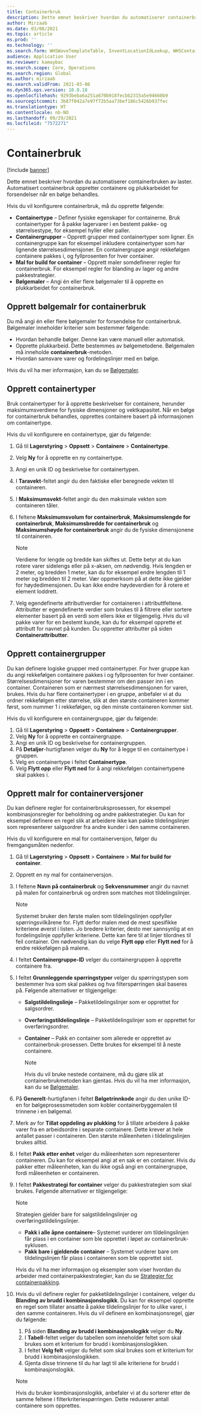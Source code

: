 ```yaml
---
title: Containerbruk
description: Dette emnet beskriver hvordan du automatiserer containerbruken av laster. Automatisert containerbruk oppretter containere og plukkarbeidet for forsendelser når en bølge behandles.
author: Mirzaab
ms.date: 03/08/2021
ms.topic: article
ms.prod: ''
ms.technology: ''
ms.search.form: WHSWaveTemplateTable, InventLocationIdLookup, WHSContainerType, WHSContainerGroup, WHSContainerizationTable, WHSContainerizationBreak, WHSCreateContainerBreak, WHSContainerStructure, WHSContainerTable, WHSContainerizatonHistory, WHSContainerPackingPolicyChange, WHSManifestShipmentContainers, WHSAllowedContainerTypeGroup, WHSPostMethod, WHSContainerCreateDialog, WHSContainerCloseDiag, WHSContainer
audience: Application User
ms.reviewer: kamaybac
ms.search.scope: Core, Operations
ms.search.region: Global
ms.author: mirzaab
ms.search.validFrom: 2021-03-08
ms.dyn365.ops.version: 10.0.18
ms.openlocfilehash: 9293beba6a251a670b918fecbb2315a5e94660b9
ms.sourcegitcommit: 3b87f042a7e97f72b5aa73bef186c5426b937fec
ms.translationtype: HT
ms.contentlocale: nb-NO
ms.lasthandoff: 09/29/2021
ms.locfileid: "7572271"
---
```

# <a name="containerization"></a>Containerbruk

[!include [banner](../includes/banner.md)]

Dette emnet beskriver hvordan du automatiserer containerbruken av laster. Automatisert containerbruk oppretter containere og plukkarbeidet for forsendelser når en bølge behandles.

Hvis du vil konfigurere containerbruk, må du opprette følgende:

- **Containertype** – Definer fysiske egenskaper for containerne. Bruk containertyper for å pakke lagervarer i en bestemt pakke- og størrelsestype, for eksempel hyller eller paller.
- **Containergrupper** – Opprett grupper med containertyper som ligner. En containergruppe kan for eksempel inkludere containertyper som har lignende størrelsesdimensjoner. En containergruppe angir rekkefølgen containere pakkes i, og fyllprosenten for hver container.
- **Mal for build for container** – Opprett maler somdefinerer regler for containerbruk. For eksempel regler for blanding av lager og andre pakkestrategier.
- **Bølgemaler** – Angi én eller flere bølgemaler til å opprette en plukkarbeidet for containerbruk.

## <a name="create-wave-templates-for-containerization"></a>Opprett bølgemalr for containerbruk

Du må angi én eller flere bølgemaler for forsendelse for containerbruk. Bølgemaler inneholder kriterier som bestemmer følgende:

- Hvordan behandle bølger. Denne kan være manuell eller automatisk.
- Opprette plukkarbeid. Dette bestemmes av bølgemetodene. Bølgemalen må inneholde **containerbruk**-metoden.
- Hvordan samsvare varer og fordelingslinjer med en bølge.

Hvis du vil ha mer informasjon, kan du se [Bølgemaler](wave-templates.md).

## <a name="create-container-types"></a>Opprett containertyper

Bruk containertyper for å opprette beskrivelser for containere, herunder maksimumsverdiene for fysiske dimensjoner og vektkapasitet. Når en bølge for containerbruk behandles, opprettes containere basert på informasjonen om containertype.

Hvis du vil konfigurere en containertype, gjør du følgende:

1. Gå til **Lagerstyring** \> **Oppsett** \> **Containere** \> **Containertype**.
1. Velg **Ny** for å opprette en ny containertype.
1. Angi en unik ID og beskrivelse for containertypen.
1. I **Taravekt**-feltet angir du den faktiske eller beregnede vekten til containeren.
1. I **Maksimumsvekt**-feltet angir du den maksimale vekten som containeren tåler.
1. I feltene **Maksimumsvolum for containerbruk**, **Maksimumslengde for containerbruk**, **Maksimumsbredde for containerbruk** og **Maksimumshøyde for containerbruk** angir du de fysiske dimensjonene til containeren.

    > [!NOTE]
    > Verdiene for lengde og bredde kan skiftes ut. Dette betyr at du kan rotere varer sidelengs eller på x-aksen, om nødvendig. Hvis lengden er 2 meter, og bredden 1 meter, kan du for eksempel endre lengden til 1 meter og bredden til 2 meter. Vær oppmerksom på at dette ikke gjelder for høydedimensjonen. Du kan ikke endre høydeverdien for å rotere et element loddrett.

1. Velg egendefinerte attributtverdier for containeren i attributtfeltene. Attributter er egendefinerte verdier som brukes til å filtrere eller sortere elementer basert på en verdi som ellers ikke er tilgjengelig. Hvis du vil pakke varer for en bestemt kunde, kan du for eksempel opprette et attributt for navnet på kunden. Du oppretter attributter på siden **Containerattributter**.

## <a name="create-container-groups"></a>Opprett containergrupper

Du kan definere logiske grupper med containertyper. For hver gruppe kan du angi rekkefølgen containere pakkes i og fyllprosenten for hver container. Størrelsesdimensjoner for varen bestemmer om den passer inn i en container. Containeren som er nærmest størrelsesdimensjonen for varen, brukes. Hvis du har flere containertyper i en gruppe, anbefaler vi at du ordner rekkefølgen etter størrelse, slik at den største containeren kommer først, som nummer 1 i rekkefølgen, og den minste containeren kommer sist.

Hvis du vil konfigurere en containergruppe, gjør du følgende:

1. Gå til **Lagerstyring** \> **Oppsett** \> **Containere** \> **Containergrupper**.
1. Velg **Ny** for å opprette en containergruppe.
1. Angi en unik ID og beskrivelse for containergruppen.
1. På **Detaljer**-hurtigfanen velger du **Ny** for å legge til en containertype i gruppen.
1. Velg en containertype i feltet **Containertype**.
1. Velg **Flytt opp** eller **Flytt ned** for å angi rekkefølgen containertypene skal pakkes i.

## <a name="create-container-build-templates"></a>Opprett malr for containerversjoner

Du kan definere regler for containerbruksprosessen, for eksempel kombinasjonsregler for beholdning og andre pakkestrategier. Du kan for eksempel definere en regel slik at arbeidere ikke kan pakke tildelingslinjer som representerer salgsordrer fra andre kunder i den samme containeren.

Hvis du vil konfigurere en mal for containerversjon, følger du fremgangsmåten nedenfor.

1. Gå til **Lagerstyring** \> **Oppsett** \> **Containere** \> **Mal for build for container**.
1. Opprett en ny mal for containerversjon.
1. I feltene **Navn på containerbruk** og **Sekvensnummer** angir du navnet på malen for containerbruk og ordren som matches mot tildelingslinjer.

    > [!NOTE]
    > Systemet bruker den første malen som tildelingslinjen oppfyller spørringsvilkårene for. Flytt derfor malen med de mest spesifikke kriteriene øverst i listen. Jo bredere kriterier, desto mer sannsynlig at en fordelingslinje oppfyller kriteriene. Dette kan føre til at linjer tilordnes til feil container. Om nødvendig kan du velge **Flytt opp** eller **Flytt ned** for å endre rekkefølgen på malene.

1. I feltet **Containergruppe-ID** velger du containergruppen å opprette containere fra.
1. I feltet **Grunnleggende spørringstyper** velger du spørringstypen som bestemmer hva som skal pakkes og hva filterspørringen skal baseres på. Følgende alternativer er tilgjengelige:

      - **Salgstildelingslinje** – Pakketildelingslinjer som er opprettet for salgsordrer.
      - **Overføringstildelingslinje** – Pakketildelingslinjer som er opprettet for overføringsordrer.
      - **Container** – Pakk en container som allerede er opprettet av containerbruk-prosessen. Dette brukes for eksempel til å neste containere.

        > [!NOTE]
        > Hvis du vil bruke nestede containere, må du gjøre slik at containerbrukmetoden kan gjentas. Hvis du vil ha mer informasjon, kan du se [Bølgemaler](wave-templates.md).

1. På **Generelt**-hurtigfanen i feltet **Bølgetrinnkode** angir du den unike ID-en for bølgeprosessmetoden som kobler containerbyggemalen til trinnene i en bølgemal.
1. Merk av for **Tillat oppdeling av plukking** for å tillate arbeidere å pakke varer fra en arbeidsordre i separate containere. Dette krever at hele antallet passer i containeren. Den største måleenheten i tildelingslinjen brukes alltid.
1. I feltet **Pakk etter enhet** velger du måleenheten som representerer containeren. Du kan for eksempel angi at en sak er en container. Hvis du pakker etter måleenheten, kan du ikke også angi en containergruppe, fordi måleenheten er containeren.
1. I feltet **Pakkestrategi for container** velger du pakkestrategien som skal brukes. Følgende alternativer er tilgjengelige:

    > [!NOTE]
    > Strategien gjelder bare for salgstildelingslinjer og overføringstildelingslinjer.

      - **Pakk i alle åpne containere**– Systemet vurderer om tildelingslinjen får plass i en container som ble opprettet i løpet av containerbruk-syklusen.
      - **Pakk bare i gjeldende container** – Systemet vurderer bare om tildelingslinjen får plass i containeren som ble opprettet sist.

    Hvis du vil ha mer informasjon og eksempler som viser hvordan du arbeider med containerpakkestrategier, kan du se [Strategier for containerpakking](container-packing-strategy-overview.md).

1. Hvis du vil definere regler for pakketildelingslinjer i containere, velger du **Blanding av brudd i kombinasjonslogikk**. Du kan for eksempel opprette en regel som tillater ansatte å pakke tildelingslinjer for to ulike varer, i den samme containeren. Hvis du vil definere en kombinasjonsregel, gjør du følgende:

    1. På siden **Blanding av brudd i kombinasjonslogikk** velger du **Ny**.
    1. I **Tabell**-feltet velger du tabellen som inneholder feltet som skal brukes som et kriterium for brudd i kombinasjonslogikken.
    1. I feltet **Velg felt** velger du feltet som skal brukes som et kriterium for brudd i kombinasjonslogikken.
    1. Gjenta disse trinnene til du har lagt til alle kriteriene for brudd i kombinasjonslogikk.

    > [!NOTE]
    > Hvis du bruker kombinasjonslogikk, anbefaler vi at du sorterer etter de samme feltene i filterkriteriespørringen. Dette reduserer antall containere som opprettes.
